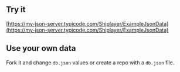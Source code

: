 ## Try it

[https://my-json-server.typicode.com/Shiplayer/ExampleJsonData](https://my-json-server.typicode.com/Shiplayer/ExampleJsonData)

## Use your own data

Fork it and change `db.json` values or create a repo with a `db.json` file.
